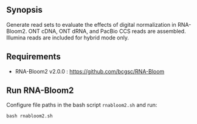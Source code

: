 ## Synopsis

Generate read sets to evaluate the effects of digital normalization in RNA-Bloom2. ONT cDNA, ONT dRNA, and PacBio CCS reads are assembled. Illumina reads are included for hybrid mode only.

## Requirements

* RNA-Bloom2 v2.0.0 : https://github.com/bcgsc/RNA-Bloom

## Run RNA-Bloom2

Configure file paths in the bash script `rnabloom2.sh` and run:

```
bash rnabloom2.sh
```

